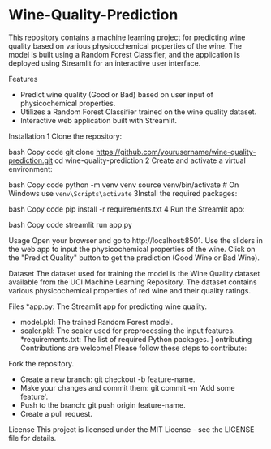 # Wine-Quality-Prediction
This repository contains a machine learning project for predicting wine quality based on various physicochemical properties of the wine. The model is built using a Random Forest Classifier, and the application is deployed using Streamlit for an interactive user interface.

Features
* Predict wine quality (Good or Bad) based on user input of physicochemical properties.
* Utilizes a Random Forest Classifier trained on the wine quality dataset.
* Interactive web application built with Streamlit.

Installation
1 Clone the repository:

bash
Copy code
git clone https://github.com/yourusername/wine-quality-prediction.git
cd wine-quality-prediction
2 Create and activate a virtual environment:

bash
Copy code
python -m venv venv
source venv/bin/activate  # On Windows use `venv\Scripts\activate`
3Install the required packages:

bash
Copy code
pip install -r requirements.txt
4 Run the Streamlit app:

bash
Copy code
streamlit run app.py

Usage
Open your browser and go to http://localhost:8501.
Use the sliders in the web app to input the physicochemical properties of the wine.
Click on the "Predict Quality" button to get the prediction (Good Wine or Bad Wine).

Dataset
The dataset used for training the model is the Wine Quality dataset available from the UCI Machine Learning Repository. The dataset contains various physicochemical properties of red wine and their quality ratings.

Files
*app.py: The Streamlit app for predicting wine quality.
* model.pkl: The trained Random Forest model.
* scaler.pkl: The scaler used for preprocessing the input features.
*requirements.txt: The list of required Python packages.
]
ontributing
Contributions are welcome! Please follow these steps to contribute:

Fork the repository.
* Create a new branch: git checkout -b feature-name.
* Make your changes and commit them: git commit -m 'Add some feature'.
* Push to the branch: git push origin feature-name.
* Create a pull request.

License
This project is licensed under the MIT License - see the LICENSE file for details.

